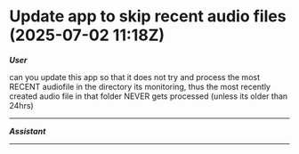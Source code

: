 <!-- Generated by SpecStory -->

# Update app to skip recent audio files (2025-07-02 11:18Z)

_**User**_

can you update this app so that it does not try and process the most RECENT audiofile in the directory its monitoring, thus the most recently created audio file in that folder NEVER gets processed (unless its older than 24hrs)

---

_**Assistant**_



---
